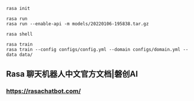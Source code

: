 ```shell
rasa init

rasa run
rasa run --enable-api -m models/20220106-195838.tar.gz

rasa shell

rasa train
rasa train --config configs/config.yml --domain configs/domain.yml --data data/
```



## Rasa 聊天机器人中文官方文档|磐创AI

### https://rasachatbot.com/

